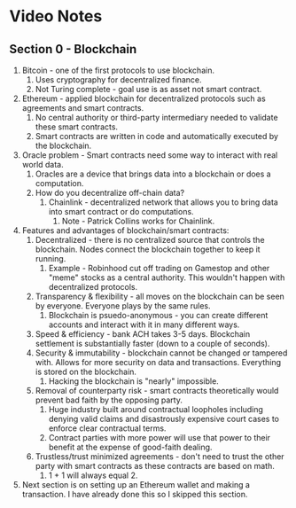 # Video Notes

## Section 0 - Blockchain

1. Bitcoin - one of the first protocols to use blockchain.
    1. Uses cryptography for decentralized finance.
    2. Not Turing complete - goal use is as asset not smart contract.
2. Ethereum - applied blockchain for decentralized protocols such as agreements and smart contracts.
   1. No central authority or third-party intermediary needed to validate these smart contracts.
   2. Smart contracts are written in code and automatically executed by the blockchain.
3. Oracle problem - Smart contracts need some way to interact with real world data.
   1. Oracles are a device that brings data into a blockchain or does a computation.
   2. How do you decentralize off-chain data?
      1. Chainlink - decentralized network that allows you to bring data into smart contract or do computations.
         1. Note - Patrick Collins works for Chainlink.
4. Features and advantages of blockchain/smart contracts:
   1. Decentralized - there is no centralized source that controls the blockchain. Nodes connect the blockchain together to keep it running.
      1. Example - Robinhood cut off trading on Gamestop and other "meme" stocks as a central authority.  This wouldn't happen with decentralized protocols.
   2. Transparency & flexibility - all moves on the blockchain can be seen by everyone.  Everyone plays by the same rules.
      1. Blockchain is psuedo-anonymous - you can create different accounts and interact with it in many different ways.
   3. Speed & efficiency - bank ACH takes 3-5 days.  Blockchain settlement is substantially faster (down to a couple of seconds).  
   4. Security & immutability - blockchain cannot be changed or tampered with.  Allows for more security on data and transactions.  Everything is stored on the blockchain.
      1. Hacking the blockchain is "nearly" impossible.
   5. Removal of counterparty risk - smart contracts theoretically would prevent bad faith by the opposing party.
      1. Huge industry built around contractual loopholes including denying valid claims and disastrously expensive court cases to enforce clear contractual terms.
      2. Contract parties with more power will use that power to their benefit at the expense of good-faith dealing.
   6. Trustless/trust minimized agreements - don't need to trust the other party with smart contracts as these contracts are based on math.  
      1. 1 + 1 will always equal 2.
5. Next section is on setting up an Ethereum wallet and making a transaction.  I have already done this so I skipped this section.
